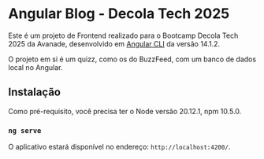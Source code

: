 # Angular Blog - Decola Tech 2025

Este é um projeto de Frontend realizado para o Bootcamp Decola Tech 2025 da Avanade, desenvolvido em [Angular CLI](https://github.com/angular/angular-cli) da versão 14.1.2.

O projeto em si é um quizz, como os do BuzzFeed, com um banco de dados local no Angular. 

## Instalação
Como pré-requisito, você precisa ter o Node versão 20.12.1, npm 10.5.0.

### `ng serve`
O aplicativo estará disponível no endereço: `http://localhost:4200/`.